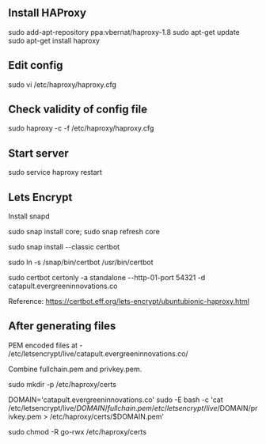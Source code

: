 ## Install HAProxy

sudo add-apt-repository ppa:vbernat/haproxy-1.8
sudo apt-get update
sudo apt-get install haproxy

## Edit config 
sudo vi /etc/haproxy/haproxy.cfg

## Check validity of config file
sudo haproxy -c -f /etc/haproxy/haproxy.cfg

## Start server
sudo service haproxy restart

## Lets Encrypt

Install snapd 

sudo snap install core; sudo snap refresh core

sudo snap install --classic certbot

sudo ln -s /snap/bin/certbot /usr/bin/certbot

sudo certbot certonly -a standalone --http-01-port 54321 -d catapult.evergreeninnovations.co 

Reference: https://certbot.eff.org/lets-encrypt/ubuntubionic-haproxy.html

## After generating files

PEM encoded files at - /etc/letsencrypt/live/catapult.evergreeninnovations.co/

Combine fullchain.pem and privkey.pem.

sudo mkdir -p /etc/haproxy/certs

DOMAIN='catapult.evergreeninnovations.co' sudo -E bash -c 'cat /etc/letsencrypt/live/$DOMAIN/fullchain.pem /etc/letsencrypt/live/$DOMAIN/privkey.pem > /etc/haproxy/certs/$DOMAIN.pem'

sudo chmod -R go-rwx /etc/haproxy/certs
